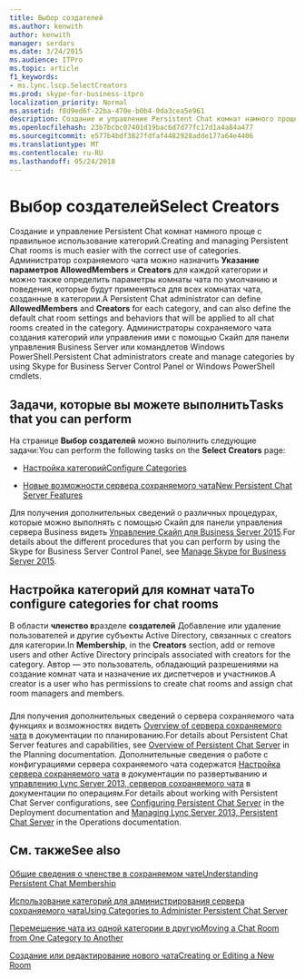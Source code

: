 ```yaml
---
title: Выбор создателей
ms.author: kenwith
author: kenwith
manager: serdars
ms.date: 3/24/2015
ms.audience: ITPro
ms.topic: article
f1_keywords:
- ms.lync.lscp.SelectCreators
ms.prod: skype-for-business-itpro
localization_priority: Normal
ms.assetid: f8d9ed6f-22ba-470e-b0b4-0da3cea5e961
description: Создание и управление Persistent Chat комнат намного проще с правильное использование категорий. Администратор сохраняемого чата можно назначить Указание параметров AllowedMembers и Creators для каждой категории и можно также определить параметры комнаты чата по умолчанию и поведения, которые будут применяться для всех комнатах чата, созданные в категории. Администраторы сохраняемого чата создания категорий или управления ими с помощью Скайп для панели управления Business Server или командлетов Windows PowerShell.
ms.openlocfilehash: 23b7bcbc07401d19bac6d7d77fc17d1a4a84a477
ms.sourcegitcommit: e577b4bdf3827fdfaf4482928adde177a64e4406
ms.translationtype: MT
ms.contentlocale: ru-RU
ms.lasthandoff: 05/24/2018
---
```

# <a name="select-creators"></a><span data-ttu-id="3dc9b-105">Выбор создателей</span><span class="sxs-lookup"><span data-stu-id="3dc9b-105">Select Creators</span></span>
 
<span data-ttu-id="3dc9b-106">Создание и управление Persistent Chat комнат намного проще с правильное использование категорий.</span><span class="sxs-lookup"><span data-stu-id="3dc9b-106">Creating and managing Persistent Chat rooms is much easier with the correct use of categories.</span></span> <span data-ttu-id="3dc9b-107">Администратор сохраняемого чата можно назначить **Указание параметров AllowedMembers** и **Creators** для каждой категории и можно также определить параметры комнаты чата по умолчанию и поведения, которые будут применяться для всех комнатах чата, созданные в категории.</span><span class="sxs-lookup"><span data-stu-id="3dc9b-107">A Persistent Chat administrator can define **AllowedMembers** and **Creators** for each category, and can also define the default chat room settings and behaviors that will be applied to all chat rooms created in the category.</span></span> <span data-ttu-id="3dc9b-108">Администраторы сохраняемого чата создания категорий или управления ими с помощью Скайп для панели управления Business Server или командлетов Windows PowerShell.</span><span class="sxs-lookup"><span data-stu-id="3dc9b-108">Persistent Chat administrators create and manage categories by using Skype for Business Server Control Panel or Windows PowerShell cmdlets.</span></span>
  
## <a name="tasks-that-you-can-perform"></a><span data-ttu-id="3dc9b-109">Задачи, которые вы можете выполнить</span><span class="sxs-lookup"><span data-stu-id="3dc9b-109">Tasks that you can perform</span></span>

<span data-ttu-id="3dc9b-110">На странице **Выбор создателей** можно выполнить следующие задачи:</span><span class="sxs-lookup"><span data-stu-id="3dc9b-110">You can perform the following tasks on the **Select Creators** page:</span></span>
  
- [<span data-ttu-id="3dc9b-111">Настройка категорий</span><span class="sxs-lookup"><span data-stu-id="3dc9b-111">Configure Categories</span></span>](http://technet.microsoft.com/library/4547f514-f0c0-404d-890f-092ddeeac852.aspx)
    
- [<span data-ttu-id="3dc9b-112">Новые возможности сервера сохраняемого чата</span><span class="sxs-lookup"><span data-stu-id="3dc9b-112">New Persistent Chat Server Features</span></span>](http://technet.microsoft.com/library/c3ec6f33-6261-4bf5-aa31-baa8ab2a87d8.aspx)
    
<span data-ttu-id="3dc9b-113">Для получения дополнительных сведений о различных процедурах, которые можно выполнять с помощью Скайп для панели управления сервера Business видеть [Управление Скайп для Business Server 2015](../../manage/manage.md).</span><span class="sxs-lookup"><span data-stu-id="3dc9b-113">For details about the different procedures that you can perform by using the Skype for Business Server Control Panel, see [Manage Skype for Business Server 2015](../../manage/manage.md).</span></span>
  
## <a name="to-configure-categories-for-chat-rooms"></a><span data-ttu-id="3dc9b-114">Настройка категорий для комнат чата</span><span class="sxs-lookup"><span data-stu-id="3dc9b-114">To configure categories for chat rooms</span></span>

<span data-ttu-id="3dc9b-115">В области **членство в**разделе **создателей** Добавление или удаление пользователей и другие субъекты Active Directory, связанных с creators для категории.</span><span class="sxs-lookup"><span data-stu-id="3dc9b-115">In **Membership**, in the **Creators** section, add or remove users and other Active Directory principals associated with creators for the category.</span></span> <span data-ttu-id="3dc9b-116">Автор — это пользователь, обладающий разрешениями на создание комнат чата и назначение их диспетчеров и участников.</span><span class="sxs-lookup"><span data-stu-id="3dc9b-116">A creator is a user who has permissions to create chat rooms and assign chat room managers and members.</span></span>
  
### 

<span data-ttu-id="3dc9b-117">Для получения дополнительных сведений о сервера сохраняемого чата функциях и возможностях видеть [Overview of сервера сохраняемого чата](http://technet.microsoft.com/library/23f7c886-304d-495a-ae70-3cbb44241acd.aspx) в документации по планированию.</span><span class="sxs-lookup"><span data-stu-id="3dc9b-117">For details about Persistent Chat Server features and capabilities, see [Overview of Persistent Chat Server](http://technet.microsoft.com/library/23f7c886-304d-495a-ae70-3cbb44241acd.aspx) in the Planning documentation.</span></span> <span data-ttu-id="3dc9b-118">Дополнительные сведения о работе с конфигурациями сервера сохраняемого чата содержатся [Настройка сервера сохраняемого чата](http://technet.microsoft.com/library/d90a4049-b268-4e8e-9f24-0cef08c8d9ed.aspx) в документации по развертыванию и [управлению Lync Server 2013, серверов сохраняемого чата](http://technet.microsoft.com/library/82befdc6-5d32-45f1-bfd7-aaedffed1ab8.aspx) в документации по операциям.</span><span class="sxs-lookup"><span data-stu-id="3dc9b-118">For details about working with Persistent Chat Server configurations, see [Configuring Persistent Chat Server](http://technet.microsoft.com/library/d90a4049-b268-4e8e-9f24-0cef08c8d9ed.aspx) in the Deployment documentation and [Managing Lync Server 2013, Persistent Chat Server](http://technet.microsoft.com/library/82befdc6-5d32-45f1-bfd7-aaedffed1ab8.aspx) in the Operations documentation.</span></span>
  
## <a name="see-also"></a><span data-ttu-id="3dc9b-119">См. также</span><span class="sxs-lookup"><span data-stu-id="3dc9b-119">See also</span></span>

#### 

[<span data-ttu-id="3dc9b-120">Общие сведения о членстве в сохраняемом чате</span><span class="sxs-lookup"><span data-stu-id="3dc9b-120">Understanding Persistent Chat Membership</span></span>](http://technet.microsoft.com/library/900392d6-6e9f-4dae-93d6-39d7474409ef.aspx)
  
[<span data-ttu-id="3dc9b-121">Использование категорий для администрирования сервера сохраняемого чата</span><span class="sxs-lookup"><span data-stu-id="3dc9b-121">Using Categories to Administer Persistent Chat Server</span></span>](http://technet.microsoft.com/library/dfcb3ad1-da90-467e-b08c-f4e68673b7b5.aspx)
  
[<span data-ttu-id="3dc9b-122">Перемещение чата из одной категории в другую</span><span class="sxs-lookup"><span data-stu-id="3dc9b-122">Moving a Chat Room from One Category to Another</span></span>](http://technet.microsoft.com/library/7e93b8f6-5a18-4476-a432-3918e01bcfa6.aspx)
  
[<span data-ttu-id="3dc9b-123">Создание или редактирование нового чата</span><span class="sxs-lookup"><span data-stu-id="3dc9b-123">Creating or Editing a New Room</span></span>](http://technet.microsoft.com/library/aa8f4349-cfd9-4036-9c4d-de8fb2c4c8a4.aspx)

